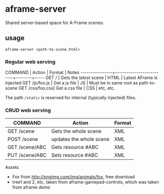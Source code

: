 # aframe-server
Shared server-based space for A-Frame scenes.

## usage

````
aframe-server <path-to-scene.html>
````

### Regular web serving

COMMAND         | Action                   | Format | Notes
----------------+--------------------------+--------+-----
GET /           | Gets the *latest* scene  | HTML   | Latest AFrame is injected
GET /js/foo.js  | Get a js file            | JS     | Must be in same root as path-to-scene
GET /css/foo.css| Get a css file           | CSS    | etc, etc.


The path `/static` is reserved for internal (typically injected) files.

### CRUD web serving


COMMAND    | Action                   | Format
-----------|--------------------------|--------
GET /scene | Gets the whole scene     | XML
POST /scene | updates the whole scene | XML
GET /scene/ABC | Gets resource #ABC   | XML
PUT /scene/ABC | Sets resource #ABC   | XML 


Assets
 * Fox from http://pngimg.com/img/animals/fox, free download
 * tree1 and 2, etc, taken from aframe-gamepad-controls, which was taken from aframe demo
